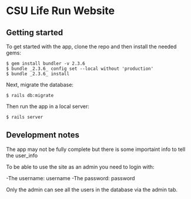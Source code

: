 # CSU Life Run Website

## Getting started

To get started with the app, clone the repo and then install the needed gems:

```
$ gem install bundler -v 2.3.6
$ bundle _2.3.6_ config set --local without 'production'
$ bundle _2.3.6_ install
```

Next, migrate the database:

```
$ rails db:migrate
```

Then run the app in a local server:

```
$ rails server
```

## Development notes

The app may not be fully complete but there is some importaint info to tell the user_info

To be able to use the site as an admin you need to login with:

-The username:  username
-The password:  password

Only the admin can see all the users in the database via the admin tab.